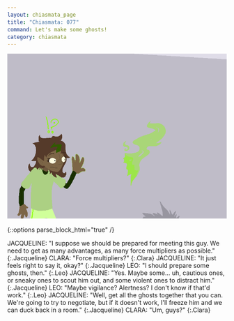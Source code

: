 ```yaml
---
layout: chiasmata_page
title: "Chiasmata: 077"
command: Let's make some ghosts!
category: chiasmata
---
```


![77](/chiasmata/images/narrative/076.png)

{::options parse_block_html="true" /}
<div class="dialogue">
JACQUELINE: "I suppose we should be prepared for meeting this guy. We need to get as many advantages, as many force multipliers as possible." 
{:.Jacqueline}
CLARA: "Force multipliers?" 
{:.Clara}
JACQUELINE: "It just feels right to say it, okay?" 
{:.Jacqueline}
LEO: "I should prepare some ghosts, then." 
{:.Leo}
JACQUELINE: "Yes. Maybe some... uh, cautious ones, or sneaky ones to scout him out, and some violent ones to distract him." 
{:.Jacqueline}
LEO: "Maybe vigilance? Alertness? I don't know if that'd work." 
{:.Leo}
JACQUELINE: "Well, get all the ghosts together that you can. We're going to try to negotiate, but if it doesn't work, I'll freeze him and we can duck back in a room." 
{:.Jacqueline}
CLARA: "Um, guys?" 
{:.Clara}
</div>
